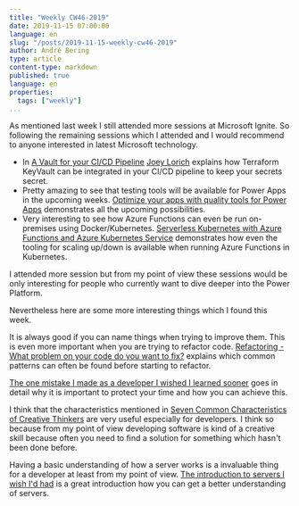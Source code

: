 ```yaml
---
title: "Weekly CW46-2019"
date: 2019-11-15 07:00:00
language: en
slug: "/posts/2019-11-15-weekly-cw46-2019"
author: André Bering
type: article
content-type: markdown
published: true
language: en
properties:
  tags: ["weekly"]
...
```

As mentioned last week I still attended more sessions at Microsoft Ignite. So following the remaining sessions which I attended and I would recommend to anyone interested in latest Microsoft technology.

* In [A Vault for your CI/CD Pipeline](https://myignite.techcommunity.microsoft.com/sessions/87564) [Joey Lorich](https://github.com/jlorich) explains how Terraform KeyVault can be integrated in your CI/CD pipeline to keep your secrets secret.
* Pretty amazing to see that testing tools will be available for Power Apps in the upcoming weeks. [Optimize your apps with quality tools for Power Apps](https://myignite.techcommunity.microsoft.com/sessions/83519) demonstrates all the upcoming possibilities.
* Very interesting to see how Azure Functions can even be run on-premises using Docker/Kubernetes. [Serverless Kubernetes with Azure Functions and Azure Kubernetes Service](https://myignite.techcommunity.microsoft.com/sessions/83959) demonstrates how even the tooling for scaling up/down is available when running Azure Functions in Kubernetes.

I attended more session but from my point of view these sessions would be only interesting for people who currently want to dive deeper into the Power Platform.

Nevertheless here are some more interesting things which I found this week.

It is always good if you can name things when trying to improve them. This is even more important when you are trying to refactor code. [Refactoring - What problem on your code do you want to fix?](https://dev.to/rachc/refactoring-what-problem-on-your-code-do-you-want-to-fix-487f) explains which common patterns can often be found before starting to refactor.

[The one mistake I made as a developer I wished I learned sooner](https://medium.com/@PurpleGreenLemon/the-one-mistake-i-made-as-a-developer-i-wished-i-learned-sooner-140d37214999) goes in detail why it is important to protect your time and how you can achieve this.

I think that the characteristics mentioned in [Seven Common Characteristics of Creative Thinkers](https://dev.to/jamiepo/seven-common-characteristics-of-creative-thinking-3i94) are very useful especially for developers. I think so because from my point of view developing software is kind of a creative skill because often you need to find a solution for something which hasn't been done before.

Having a basic understanding of how a server works is a invaluable thing for a developer at least from my point of view. [The introduction to servers I wish I'd had](https://dev.to/harri_etty/the-introduction-to-servers-i-wish-i-d-had-44jl) is a great introduction how you can get a better understanding of servers.

